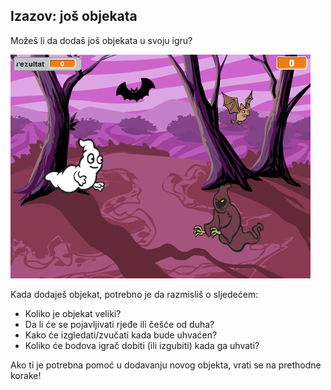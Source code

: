 ## Izazov: još objekata

Možeš li da dodaš još objekata u svoju igru?

![snimak ekrana](images/ghost-final.png)

Kada dodaješ objekat, potrebno je da razmisliš o sljedećem:

+ Koliko je objekat veliki?
+ Da li će se pojavljivati rjeđe ili češće od duha?
+ Kako će izgledati/zvučati kada bude uhvaćen?
+ Koliko će bodova igrač dobiti (ili izgubiti) kada ga uhvati?

Ako ti je potrebna pomoć u dodavanju novog objekta, vrati se na prethodne korake!
